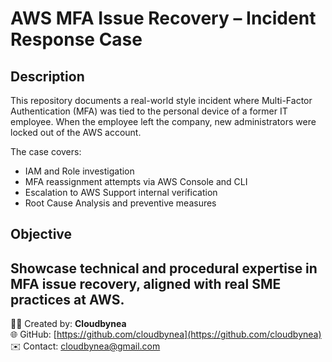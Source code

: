 # AWS MFA Issue Recovery – Incident Response Case

## Description
This repository documents a real-world style incident where Multi-Factor Authentication (MFA) was tied to the personal device of a former IT employee. When the employee left the company, new administrators were locked out of the AWS account.

The case covers:
- IAM and Role investigation
- MFA reassignment attempts via AWS Console and CLI
- Escalation to AWS Support internal verification
- Root Cause Analysis and preventive measures

## Objective
Showcase technical and procedural expertise in MFA issue recovery, aligned with real SME practices at AWS.
---

🧑‍💻 Created by: **Cloudbynea**  
🌐 GitHub: [https://github.com/cloudbynea](https://github.com/cloudbynea)  
✉️ Contact: cloudbynea@gmail.com  
